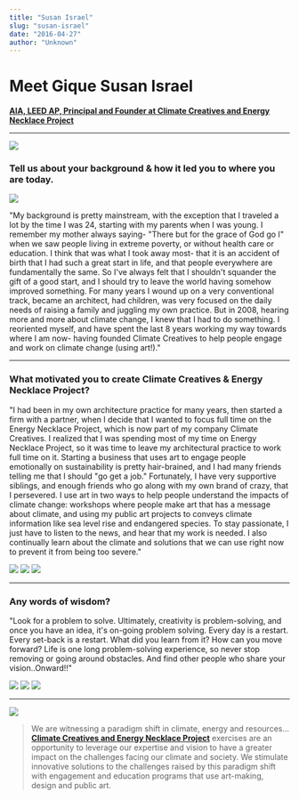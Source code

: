 ```yaml
---
title: "Susan Israel"
slug: "susan-israel"
date: "2016-04-27"
author: "Unknown"
---
```


# Meet Gique Susan Israel

[**AIA, LEED AP, Principal and Founder at Climate Creatives and Energy Necklace Project**](http://energynecklace.com/)

* * *

![](/images/general/image-asset.jpeg?format=original)

### Tell us about your background & how it led you to where you are today.

![](/images/general/image-asset.jpeg?format=original)

"My background is pretty mainstream, with the exception that I traveled a lot by the time I was 24, starting with my parents when I was young. I remember my mother always saying- "There but for the grace of God go I" when we saw people living in extreme poverty, or without health care or education. I think that was what I took away most- that it is an accident of birth that I had such a great start in life, and that people everywhere are fundamentally the same. So I've always felt that I shouldn't squander the gift of a good start, and I should try to leave the world having somehow improved something. For many years I wound up on a very conventional track, became an architect, had children, was very focused on the daily needs of raising a family and juggling my own practice. But in 2008, hearing more and more about climate change, I knew that I had to do something. I reoriented myself, and have spent the last 8 years working my way towards where I am now- having founded Climate Creatives to help people engage and work on climate change (using art!)."

* * *

### What motivated you to create Climate Creatives & Energy Necklace Project?

"I had been in my own architecture practice for many years, then started a firm with a partner, when I decide that I wanted to focus full time on the Energy Necklace Project, which is now part of my company Climate Creatives. I realized that I was spending most of my time on Energy Necklace Project, so it was time to leave my architectural practice to work full time on it. Starting a business that uses art to engage people emotionally on sustainability is pretty hair-brained, and I had many friends telling me that I should "go get a job." Fortunately, I have very supportive siblings, and enough friends who go along with my own brand of crazy, that I persevered. I use art in two ways to help people understand the impacts of climate change: workshops where people make art that has a message about climate, and using my public art projects to conveys climate information like sea level rise and endangered species. To stay passionate, I just have to listen to the news, and hear that my work is needed. I also continually learn about the climate and solutions that we can use right now to prevent it from being too severe."

![](/images/general/image-asset.jpeg?format=original) ![](/images/general/image-asset.jpeg?format=original) ![](/images/general/image-asset.jpeg?format=original)

* * *

### Any words of wisdom?

"Look for a problem to solve. Ultimately, creativity is problem-solving, and once you have an idea, it's on-going problem solving. Every day is a restart. Every set-back is a restart. What did you learn from it? How can you move forward? Life is one long problem-solving experience, so never stop removing or going around obstacles. And find other people who share your vision..Onward!!"

![](/images/general/image-asset.jpeg?format=original) ![](/images/general/image-asset.jpeg?format=original) ![](/images/general/image-asset.jpeg?format=original)

* * *

[![](/images/general/image-asset.png?format=original)](http://energynecklace.com/)

> We are witnessing a paradigm shift in climate, energy and resources…[**Climate Creatives and Energy Necklace Project**](http://energynecklace.com/about/) exercises are an opportunity to leverage our expertise and vision to have a greater impact on the challenges facing our climate and society. We stimulate innovative solutions to the challenges raised by this paradigm shift with engagement and education programs that use art-making, design and public art.